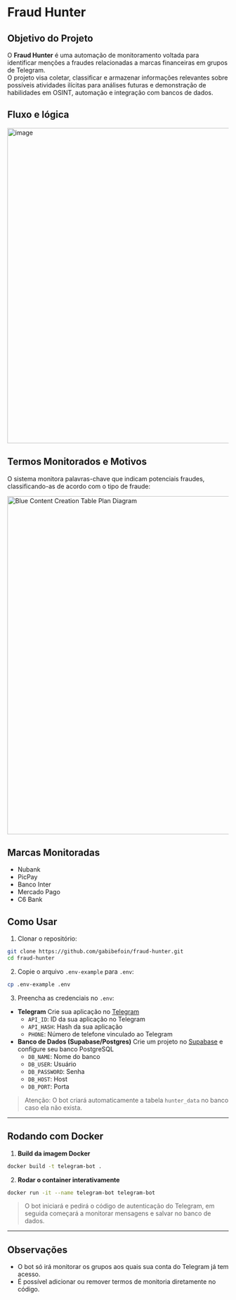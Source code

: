 # Fraud Hunter

## Objetivo do Projeto
O **Fraud Hunter** é uma automação de monitoramento voltada para identificar menções a fraudes relacionadas a marcas financeiras em grupos de Telegram.  
O projeto visa coletar, classificar e armazenar informações relevantes sobre possíveis atividades ilícitas para análises futuras e demonstração de habilidades em OSINT, automação e integração com bancos de dados.

## Fluxo e lógica

<img width="2105" height="716" alt="image" src="https://github.com/user-attachments/assets/5977037e-cd14-4b1d-bee6-5ce9ee393cf7" />


## Termos Monitorados e Motivos
O sistema monitora palavras-chave que indicam potenciais fraudes, classificando-as de acordo com o tipo de fraude:

<img width="1024" height="768" alt="Blue Content Creation Table Plan Diagram" src="https://github.com/user-attachments/assets/fa345d3b-c49a-4392-9638-bed279931c56" />

## Marcas Monitoradas
- Nubank  
- PicPay  
- Banco Inter  
- Mercado Pago  
- C6 Bank  

## Como Usar

1. Clonar o repositório:
```bash
git clone https://github.com/gabibefoin/fraud-hunter.git
cd fraud-hunter
```
2. Copie o arquivo `.env-example` para `.env`:

```bash
cp .env-example .env
```

3. Preencha as credenciais no `.env`:

- **Telegram** Crie sua aplicação no [Telegram](https://my.telegram.org/apps)
  - `API_ID`: ID da sua aplicação no Telegram
  - `API_HASH`: Hash da sua aplicação
  - `PHONE`: Número de telefone vinculado ao Telegram
- **Banco de Dados (Supabase/Postgres)** Crie um projeto no [Supabase](https://app.supabase.com) e configure seu banco PostgreSQL
  - `DB_NAME`: Nome do banco
  - `DB_USER`: Usuário
  - `DB_PASSWORD`: Senha
  - `DB_HOST`: Host
  - `DB_PORT`: Porta

> Atenção: O bot criará automaticamente a tabela `hunter_data` no banco caso ela não exista.

---

## Rodando com Docker

1. **Build da imagem Docker**

```bash
docker build -t telegram-bot .
```

2. **Rodar o container interativamente**

```bash
docker run -it --name telegram-bot telegram-bot
```

> O bot iniciará e pedirá o código de autenticação do Telegram, em seguida começará a monitorar mensagens e salvar no banco de dados.

---

## Observações

- O bot só irá monitorar os grupos aos quais sua conta do Telegram já tem acesso.
- É possível adicionar ou remover termos de monitoria diretamente no código.
